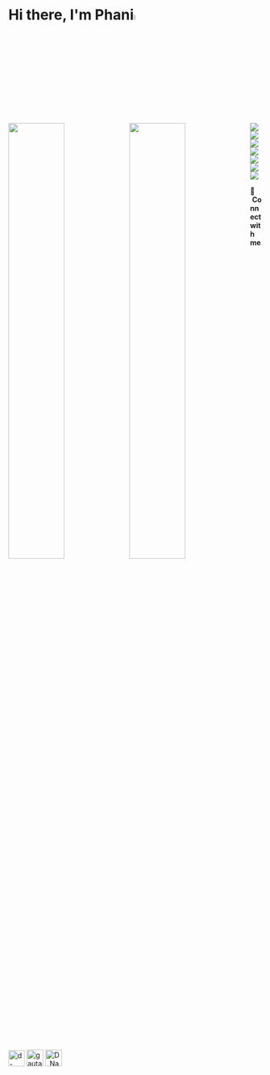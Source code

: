 # Hi there, I'm Phani<a href="https://phani-lp.github.io/Portfolio/"><img src="https://media.giphy.com/media/hvRJCLFzcasrR4ia7z/giphy.gif" width="5%"></a>
<img align='Left' width=" 47%" src="https://github-readme-stats.vercel.app/api?username=Phani-LP&show_icons=true&theme=radical"/>
<img align='Left' width="47%"  src="https://github-readme-stats.vercel.app/api/top-langs/?username=Phani-LP&layout=compact"/>
<img align='Left' src="https://img.shields.io/badge/python-3670A0?style=for-the-badge&logo=python&logoColor=ffdd54"/>
<img align='Left' src="https://img.shields.io/badge/mysql-%2300f.svg?style=for-the-badge&logo=mysql&logoColor=white"/>
<img  src="https://img.shields.io/badge/django-%23092E20.svg?style=for-the-badge&logo=django&logoColor=white"/>
<img align='Left' src="https://img.shields.io/badge/html5-%23E34F26.svg?style=for-the-badge&logo=html5&logoColor=white"/>
<img align='Left' src="https://img.shields.io/badge/css3-%231572B6.svg?style=for-the-badge&logo=css3&logoColor=white"/>
<img src="https://img.shields.io/badge/javascript-%23323330.svg?style=for-the-badge&logo=javascript&logoColor=%23F7DF1E"/>
<img src="https://img.shields.io/badge/unity-%23000000.svg?style=for-the-badge&logo=unity&logoColor=white"/>

🔗 &nbsp;**Connect with me**
<p align="left">
<a href="https://www.linkedin.com/in/d-naga-phanindra/" target="blank"><img align="center" src="https://raw.githubusercontent.com/rahuldkjain/github-profile-readme-generator/master/src/images/icons/Social/linked-in-alt.svg" alt="d-naga-phanindra" height="32" width="32" /></a>
<a href="https://twitter.com/MrPhani_" target="blank"><img align="center" src="https://raw.githubusercontent.com/rahuldkjain/github-profile-readme-generator/master/src/images/icons/Social/twitter.svg" alt="gautamkrishnar" height="33" width="33" /></a>
<a href="https://leetcode.com/D_Naga_Phanindra/" target="blank"><img align="center" src="https://i.ibb.co/7rH7XY5/leetcode.png" alt="D_Naga_Phanindra" height="33" width="33" /></a>
